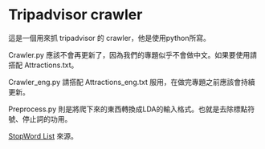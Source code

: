 # Tripadvisor crawler
這是一個用來抓 tripadvisor 的 crawler，他是使用python所寫。

Crawler.py 應該不會再更新了，因為我們的專題似乎不會做中文。如果要使用請搭配 Attractions.txt。

Crawler_eng.py 請搭配 Attractions_eng.txt 服用，在做完專題之前應該會持續更新。

Preprocess.py 則是將爬下來的東西轉換成LDA的輸入格式。也就是去除標點符號、停止詞的功用。

[StopWord List](http://xpo6.com/list-of-english-stop-words/) 來源。
